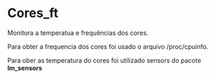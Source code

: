 # Cores_ft

Monitora a temperatua e frequências dos cores. 

Para obter a frequencia dos cores foi usado o arquivo /proc/cpuinfo.

Para ober as temperatura do cores foi utilizado sensors do pacote **lm_sensors**
